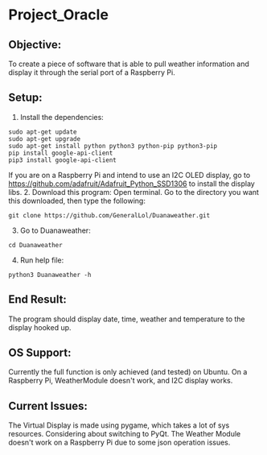 # Project_Oracle
## Objective:
To create a piece of software that is able to pull weather information and display it through the serial port of a Raspberry Pi.

## Setup:
1. Install the dependencies:
  ```
  sudo apt-get update
  sudo apt-get upgrade
  sudo apt-get install python python3 python-pip python3-pip
  pip install google-api-client
  pip3 install google-api-client
  ```
  If you are on a Raspberry Pi and intend to use an I2C OLED display, go to https://github.com/adafruit/Adafruit_Python_SSD1306 to install the display libs.
2. Download this program:
  Open terminal. Go to the directory you want this downloaded, then type the following:
  ```
  git clone https://github.com/GeneralLol/Duanaweather.git
  ```
3. Go to Duanaweather:
  ```
  cd Duanaweather
  ```
4. Run help file:
  ```
  python3 Duanaweather -h
  ```

 ## End Result:
 The program should display date, time, weather and temperature to the display hooked up.

 ## OS Support:
 Currently the full function is only achieved (and tested) on Ubuntu.
 On a Raspberry Pi, WeatherModule doesn't work, and I2C display works.

 ## Current Issues:
 The Virtual Display is made using pygame, which takes a lot of sys resources. Considering about switching to PyQt.
 The Weather Module doesn't work on a Raspberry Pi due to some json operation issues.
